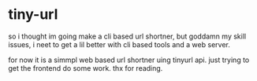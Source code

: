 # tiny-url

so i thought im going make a cli based url shortner, but goddamn my skill issues, i neet to get a lil better with cli based tools and a web server.

for now it is a simmpl web based url shortner uing tinyurl api.
just trying to get the frontend do some work. thx for reading.

